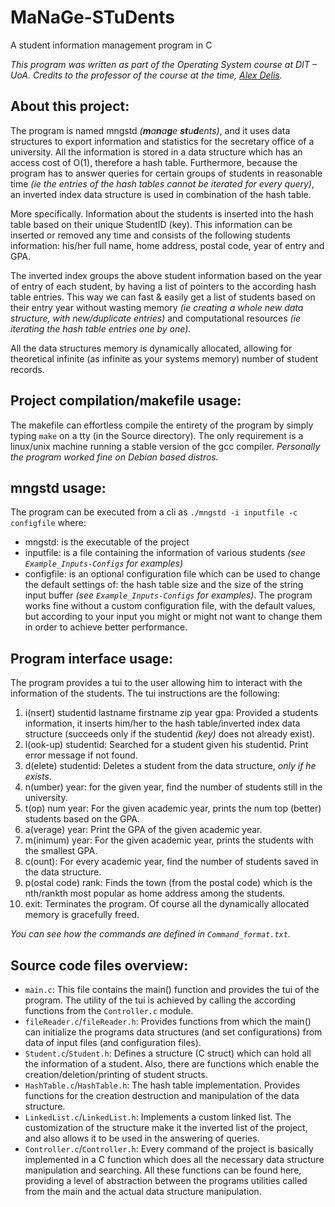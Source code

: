 
# MaNaGe-STuDents

A student information management program in C

*This program was written as part of the Operating System course at DIT – UoA. Credits to the professor of the course at the time, [Alex Delis](https://www.alexdelis.eu/).*

## About this project:

The program is named mngstd *(**m**a**n**a**g**e **st**u**d**ents)*, and it uses data structures to export information and statistics for the secretary office of a university. All the information is stored in a data structure which has an access cost of O(1), therefore a hash table. Furthermore, because the program has to answer queries for certain groups of students in reasonable time *(ie the entries of the hash tables cannot be iterated for every query)*, an inverted index data structure is used in combination of the hash table.

More specifically. Information about the students is inserted into the hash table based on their unique StudentID (key). This information can be inserted or removed any time and consists of the following students information: his/her full name, home address, postal code, year of entry and GPA.

The inverted index groups the above student information based on the year of entry of each student, by having a list of pointers to the according hash table entries. This way we can fast & easily get a list of students based on their entry year without wasting memory *(ie creating a whole new data structure, with new/duplicate entries)* and computational resources *(ie iterating the hash table entries one by one)*.

All the data structures memory is dynamically allocated, allowing for theoretical infinite (as infinite as your systems memory) number of student records.

## Project compilation/makefile usage:

The makefile can effortless compile the entirety of the program by simply typing `make` on a tty (in the Source directory). The only requirement is a linux/unix machine running a stable version of the gcc compiler. *Personally the program worked fine on Debian based distros.*

## mngstd usage:

The program can be executed from a cli as `./mngstd -i inputfile -c configfile` where:
-	mngstd: is the executable of the project
-	inputfile: is a file containing the information of various students *(see `Example_Inputs-Configs` for examples)*
-	configfile: is an optional configuration file which can be used to change the default settings of: the hash table size and the size of the string input buffer *(see `Example_Inputs-Configs` for examples)*. The program works fine without a custom configuration file, with the default values, but according to your input you might or might not want to change them in order to achieve better performance.

## Program interface usage:

The program provides a tui to the user allowing him to interact with the information of the students. The tui instructions are the following:

1. i(nsert) studentid lastname firstname zip year gpa: Provided a students information, it inserts him/her to the hash table/inverted index data structure (succeeds only if the studentid *(key)* does not already exist).
2. l(ook-up) studentid: Searched for a student given his studentid. Print error message if not found.
3. d(elete) studentid: Deletes a student from the data structure, *only if he exists*.
4. n(umber) year: for the given year, find the number of students still in the university.
5. t(op) num year: For the given academic year, prints the num top (better) students based on the GPA. 
6. a(verage) year: Print the GPA of the given academic year.
7. m(inimum) year: For the given academic year, prints the students with the smallest GPA.
8. c(ount): For every academic year, find the number of students saved in the data structure.
9. p(ostal code) rank: Finds the town (from the postal code) which is the nth/rankth most popular as home address among the students.
10. exit: Terminates the program. Of course all the dynamically allocated memory is gracefully freed. 

*You can see how the commands are defined in `Command_format.txt`.*

## Source code files overview:

- `main.c`: This file contains the main() function and provides the tui of the program. The utility of the tui is achieved by calling the according functions from the `Controller.c` module.
- `fileReader.c`/`fileReader.h`: Provides functions from which the main() can initialize the programs data structures (and set configurations) from data of input files (and configuration files).
- `Student.c`/`Student.h`: Defines a structure (C struct) which can hold all the information of a student. Also, there are functions which enable the creation/deletion/printing of student structs.
- `HashTable.c`/`HashTable.h`: The hash table implementation. Provides functions for the creation destruction and manipulation of the data structure.
- `LinkedList.c`/`LinkedList.h`: Implements a custom linked list. The customization of the structure make it the inverted list of the project, and also allows it to be used in the answering of queries. 
- `Controller.c`/`Controller.h`: Every command of the project is basically implemented in a C function which does all the necessary data structure manipulation and searching. All these functions can be found here, providing a level of abstraction between the programs utilities called from the main and the actual data structure manipulation.

